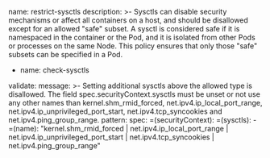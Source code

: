 
  name: restrict-sysctls
  description: >-
      Sysctls can disable security mechanisms or affect all containers on a
      host, and should be disallowed except for an allowed "safe" subset. A
      sysctl is considered safe if it is namespaced in the container or the
      Pod, and it is isolated from other Pods or processes on the same Node.
      This policy ensures that only those "safe" subsets can be specified in
      a Pod.
 - name: check-sysctls
 
  validate:
        message: >-
          Setting additional sysctls above the allowed type is disallowed.
          The field spec.securityContext.sysctls must be unset or not use any other names
          than kernel.shm_rmid_forced, net.ipv4.ip_local_port_range,
          net.ipv4.ip_unprivileged_port_start, net.ipv4.tcp_syncookies and
          net.ipv4.ping_group_range.
        pattern:
          spec:
            =(securityContext):
              =(sysctls):
                - =(name): "kernel.shm_rmid_forced | net.ipv4.ip_local_port_range | net.ipv4.ip_unprivileged_port_start | net.ipv4.tcp_syncookies | net.ipv4.ping_group_range"
